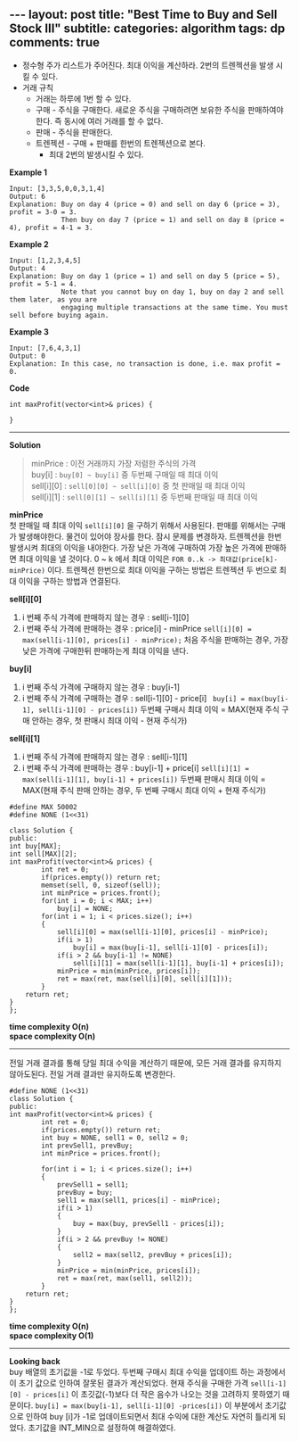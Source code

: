 ﻿﻿﻿﻿﻿﻿﻿﻿﻿﻿﻿﻿﻿﻿﻿﻿﻿---layout: posttitle:  "Best Time to Buy and Sell Stock III"subtitle: categories: algorithmtags: dpcomments: true---* 정수형 주가 리스트가 주어진다. 최대 이익을 계산하라.  2번의 트렌젝션을 발생 시킬 수 있다.  * 거래 규칙	* 거래는 하루에 1번 할 수 있다.	* 구매 - 주식을 구매한다.  새로운 주식을 구매하려면 보유한 주식을 판매하여야한다.	즉 동시에 여러 거래를 할 수 없다.	* 판매 - 주식을 판매한다.  	* 트렌젝션 - 구매 + 판매를  한번의 트렌젝션으로 본다.		* 최대 2번의 발생시킬 수 있다.**Example 1**```Input: [3,3,5,0,0,3,1,4]Output: 6Explanation: Buy on day 4 (price = 0) and sell on day 6 (price = 3), profit = 3-0 = 3.             Then buy on day 7 (price = 1) and sell on day 8 (price = 4), profit = 4-1 = 3.```**Example 2**```Input: [1,2,3,4,5]Output: 4Explanation: Buy on day 1 (price = 1) and sell on day 5 (price = 5), profit = 5-1 = 4.             Note that you cannot buy on day 1, buy on day 2 and sell them later, as you are             engaging multiple transactions at the same time. You must sell before buying again.```**Example 3**```Input: [7,6,4,3,1]Output: 0Explanation: In this case, no transaction is done, i.e. max profit = 0.```**Code**```int maxProfit(vector<int>& prices) {        }```- - - -**Solution**> minPrice : 이전 거래까지 가장 저렴한 주식의 가격  > buy[i] : `buy[0] ~ buy[i]`  중 두번째 구매일 때 최대 이익  > sell[i][0] :  `sell[0][0] ~ sell[i][0]`  중 첫 판매일 때  최대 이익  > sell[i][1] :   `sell[0][1] ~ sell[i][1]` 중  두번째 판매일 때  최대 이익  **minPrice**    첫 판매일 때 최대 이익 `sell[i][0]` 을 구하기 위해서 사용된다. 판매를 위해서는 구매가 발생해야한다. 물건이 있어야 장사를 한다.  잠시 문제를 변경하자.  트렌젝션을 한번 발생시켜 최대의 이익을 내야한다. 가장 낮은 가격에 구매하여 가장 높은 가격에 판매하면 최대 이익을 낼 것이다.  0 ~ k 에서 최대 이익은 `FOR 0..k -> 최대값(price[k]-minPrice)` 이다.  트렌젝션 한번으로 최대 이익을 구하는 방법은 트렌젝션 두 번으로 최대 이익을 구하는 방법과 연결된다.**sell[i][0]**  1. i 번째 주식 가격에 판매하지 않는 경우 : sell[i-1][0]2. i 번째 주식 가격에 판매하는 경우 : price[i] - minPrice`sell[i][0] = max(sell[i-1][0], prices[i] - minPrice);`처음 주식을 판매하는 경우, 가장 낮은 가격에 구매한뒤 판매하는게 최대 이익을 낸다.**buy[i]**  1. i 번째 주식 가격에 구매하지 않는 경우 : buy[i-1]2. i 번째 주식 가격에 구매하는 경우 : sell[i-1][0] - price[i] ` buy[i] = max(buy[i-1], sell[i-1][0] - prices[i])`두번째 구매시 최대 이익 = MAX(현재 주식 구매 안하는 경우,  첫 판매시 최대 이익 - 현재 주식가) **sell[i][1]**  1. i 번째 주식 가격에 판매하지 않는 경우 : sell[i-1][1]2. i 번째 주식 가격에 판매하는 경우 : buy[i-1] + price[i]`sell[i][1] = max(sell[i-1][1], buy[i-1] + prices[i])`두번째 판매시 최대 이익 = MAX(현재 주식 판매 안하는 경우, 두 번째 구매시 최대 이익 + 현재 주식가)```#define MAX 50002#define NONE (1<<31)class Solution {public:int buy[MAX];int sell[MAX][2];int maxProfit(vector<int>& prices) {        int ret = 0;        if(prices.empty()) return ret;        memset(sell, 0, sizeof(sell));        int minPrice = prices.front();        for(int i = 0; i < MAX; i++)            buy[i] = NONE;        for(int i = 1; i < prices.size(); i++)        {            sell[i][0] = max(sell[i-1][0], prices[i] - minPrice);            if(i > 1)                buy[i] = max(buy[i-1], sell[i-1][0] - prices[i]);            if(i > 2 && buy[i-1] != NONE)                sell[i][1] = max(sell[i-1][1], buy[i-1] + prices[i]);            minPrice = min(minPrice, prices[i]);            ret = max(ret, max(sell[i][0], sell[i][1]));        }    return ret;}};```**time complexity O(n)**  **space complexity O(n)**- - - -전일 거래 결과를 통해 당일 최대 수익을 계산하기 때문에, 모든 거래 결과를 유지하지 않아도된다. 전일 거래 결과만 유지하도록 변경한다.```#define NONE (1<<31)class Solution {public:int maxProfit(vector<int>& prices) {        int ret = 0;        if(prices.empty()) return ret;        int buy = NONE, sell1 = 0, sell2 = 0;        int prevSell1, prevBuy;        int minPrice = prices.front();        for(int i = 1; i < prices.size(); i++)        {            prevSell1 = sell1;            prevBuy = buy;            sell1 = max(sell1, prices[i] - minPrice);            if(i > 1)            {                buy = max(buy, prevSell1 - prices[i]);            }            if(i > 2 && prevBuy != NONE)            {                sell2 = max(sell2, prevBuy + prices[i]);            }            minPrice = min(minPrice, prices[i]);            ret = max(ret, max(sell1, sell2));        }    return ret;}};```**time complexity O(n)**  **space complexity O(1)**- - - -**Looking back**  buy 배열의 초기값을 -1로 두었다. 두번째 구매시 최대 수익을 업데이트 하는 과정에서 이 초기 값으로 인하여 잘못된 결과가 계산되었다. 현재 주식을 구매한 가격 `sell[i-1][0] - prices[i]` 이 초깃값(-1)보다 더 작은 음수가 나오는 것을 고려하지 못하였기 때문이다.    `buy[i] = max(buy[i-1], sell[i-1][0] -prices[i])`   이 부분에서 초기값으로 인하여 buy [i]가 -1로 업데이트되면서 최대 수익에 대한 계산도 자연히 틀리게 되었다. 초기값을 INT_MIN으로 설정하여 해결하였다.